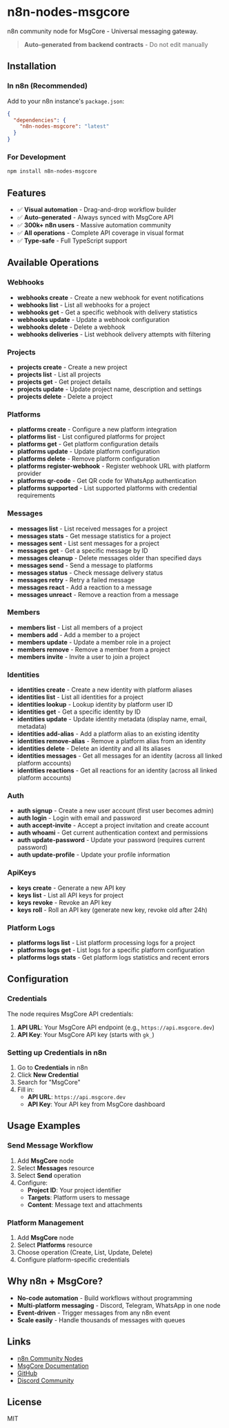# n8n-nodes-msgcore

n8n community node for MsgCore - Universal messaging gateway.

> **Auto-generated from backend contracts** - Do not edit manually

## Installation

### In n8n (Recommended)

Add to your n8n instance's `package.json`:

```json
{
  "dependencies": {
    "n8n-nodes-msgcore": "latest"
  }
}
```

### For Development

```bash
npm install n8n-nodes-msgcore
```

## Features

- ✅ **Visual automation** - Drag-and-drop workflow builder
- ✅ **Auto-generated** - Always synced with MsgCore API
- ✅ **300k+ n8n users** - Massive automation community
- ✅ **All operations** - Complete API coverage in visual format
- ✅ **Type-safe** - Full TypeScript support

## Available Operations

### Webhooks

- **webhooks create** - Create a new webhook for event notifications
- **webhooks list** - List all webhooks for a project
- **webhooks get** - Get a specific webhook with delivery statistics
- **webhooks update** - Update a webhook configuration
- **webhooks delete** - Delete a webhook
- **webhooks deliveries** - List webhook delivery attempts with filtering

### Projects

- **projects create** - Create a new project
- **projects list** - List all projects
- **projects get** - Get project details
- **projects update** - Update project name, description and settings
- **projects delete** - Delete a project

### Platforms

- **platforms create** - Configure a new platform integration
- **platforms list** - List configured platforms for project
- **platforms get** - Get platform configuration details
- **platforms update** - Update platform configuration
- **platforms delete** - Remove platform configuration
- **platforms register-webhook** - Register webhook URL with platform provider
- **platforms qr-code** - Get QR code for WhatsApp authentication
- **platforms supported** - List supported platforms with credential requirements

### Messages

- **messages list** - List received messages for a project
- **messages stats** - Get message statistics for a project
- **messages sent** - List sent messages for a project
- **messages get** - Get a specific message by ID
- **messages cleanup** - Delete messages older than specified days
- **messages send** - Send a message to platforms
- **messages status** - Check message delivery status
- **messages retry** - Retry a failed message
- **messages react** - Add a reaction to a message
- **messages unreact** - Remove a reaction from a message

### Members

- **members list** - List all members of a project
- **members add** - Add a member to a project
- **members update** - Update a member role in a project
- **members remove** - Remove a member from a project
- **members invite** - Invite a user to join a project

### Identities

- **identities create** - Create a new identity with platform aliases
- **identities list** - List all identities for a project
- **identities lookup** - Lookup identity by platform user ID
- **identities get** - Get a specific identity by ID
- **identities update** - Update identity metadata (display name, email, metadata)
- **identities add-alias** - Add a platform alias to an existing identity
- **identities remove-alias** - Remove a platform alias from an identity
- **identities delete** - Delete an identity and all its aliases
- **identities messages** - Get all messages for an identity (across all linked platform accounts)
- **identities reactions** - Get all reactions for an identity (across all linked platform accounts)

### Auth

- **auth signup** - Create a new user account (first user becomes admin)
- **auth login** - Login with email and password
- **auth accept-invite** - Accept a project invitation and create account
- **auth whoami** - Get current authentication context and permissions
- **auth update-password** - Update your password (requires current password)
- **auth update-profile** - Update your profile information

### ApiKeys

- **keys create** - Generate a new API key
- **keys list** - List all API keys for project
- **keys revoke** - Revoke an API key
- **keys roll** - Roll an API key (generate new key, revoke old after 24h)

### Platform Logs

- **platforms logs list** - List platform processing logs for a project
- **platforms logs get** - List logs for a specific platform configuration
- **platforms logs stats** - Get platform logs statistics and recent errors

## Configuration

### Credentials

The node requires MsgCore API credentials:

1. **API URL**: Your MsgCore API endpoint (e.g., `https://api.msgcore.dev`)
2. **API Key**: Your MsgCore API key (starts with `gk_`)

### Setting up Credentials in n8n

1. Go to **Credentials** in n8n
2. Click **New Credential**
3. Search for "MsgCore"
4. Fill in:
   - **API URL**: `https://api.msgcore.dev`
   - **API Key**: Your API key from MsgCore dashboard

## Usage Examples

### Send Message Workflow

1. Add **MsgCore** node
2. Select **Messages** resource
3. Select **Send** operation
4. Configure:
   - **Project ID**: Your project identifier
   - **Targets**: Platform users to message
   - **Content**: Message text and attachments

### Platform Management

1. Add **MsgCore** node
2. Select **Platforms** resource
3. Choose operation (Create, List, Update, Delete)
4. Configure platform-specific credentials

## Why n8n + MsgCore?

- **No-code automation** - Build workflows without programming
- **Multi-platform messaging** - Discord, Telegram, WhatsApp in one node
- **Event-driven** - Trigger messages from any n8n event
- **Scale easily** - Handle thousands of messages with queues

## Links

- [n8n Community Nodes](https://www.npmjs.com/package/n8n-nodes-msgcore)
- [MsgCore Documentation](https://docs.msgcore.dev)
- [GitHub](https://github.com/filipexyz/n8n-nodes-msgcore)
- [Discord Community](https://discord.gg/bQPsvycW)

## License

MIT
